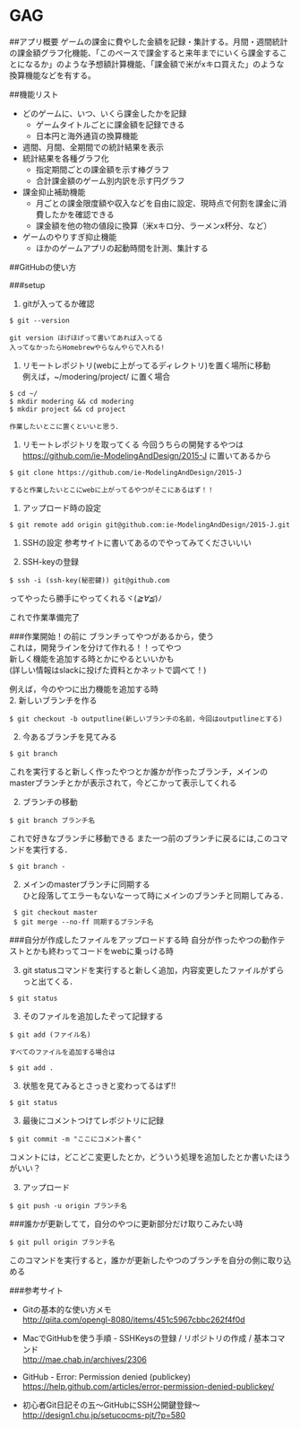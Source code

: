# GAG

##アプリ概要
ゲームの課金に費やした金額を記録・集計する。月間・週間統計の課金額グラフ化機能、「このペースで課金すると来年までにいくら課金することになるか」のような予想額計算機能、「課金額で米がxキロ買えた」のような換算機能などを有する。

##機能リスト

- どのゲームに、いつ、いくら課金したかを記録
	- ゲームタイトルごとに課金額を記録できる
	- 日本円と海外通貨の換算機能
- 週間、月間、全期間での統計結果を表示
-	統計結果を各種グラフ化
	-	指定期間ごとの課金額を示す棒グラフ
	-	合計課金額のゲーム別内訳を示す円グラフ
- 課金抑止補助機能
	- 月ごとの課金限度額や収入などを自由に設定、現時点で何割を課金に消費したかを確認できる
	- 課金額を他の物の値段に換算（米xキロ分、ラーメンx杯分、など）
- ゲームのやりすぎ抑止機能
	-	ほかのゲームアプリの起動時間を計測、集計する

##GitHubの使い方

###setup

1. gitが入ってるか確認  
```
$ git --version
```
	git version ほげほげって書いてあれば入ってる  	
	入ってなかったらHomebrewやらなんやらで入れる!  

1. リモートレポジトリ(webに上がってるディレクトリ)を置く場所に移動  
	例えば，~/modering/project/ に置く場合  
```
$ cd ~/  
$ mkdir modering && cd modering  
$ mkdir project && cd project
```
	作業したいとこに置くといいと思う．

1. リモートレポジトリを取ってくる
	今回うちらの開発するやつは  
	https://github.com/ie-ModelingAndDesign/2015-J
	に置いてあるから
```
$ git clone https://github.com/ie-ModelingAndDesign/2015-J
```
	すると作業したいとこにwebに上がってるやつがそこにあるはず！！  

1. アップロード時の設定
```
$ git remote add origin git@github.com:ie-ModelingAndDesign/2015-J.git
```

1. SSHの設定
参考サイトに書いてあるのでやってみてくださいいい

1. SSH-keyの登録  
```
$ ssh -i (ssh-key(秘密鍵)) git@github.com
```

ってやったら勝手にやってくれるヾ(*≧∀≦*)ﾉ  


これで作業準備完了 

###作業開始！の前に
ブランチってやつがあるから，使う  
これは，開発ラインを分けて作れる！！ってやつ  
新しく機能を追加する時とかにやるといいかも  
(詳しい情報はslackに投げた資料とかネットで調べて！)  
  
例えば，今のやつに出力機能を追加する時  
2. 新しいブランチを作る
```
$ git checkout -b outputline(新しいブランチの名前，今回はoutputlineとする)
```

2. 今あるブランチを見てみる  
```
$ git branch 
```

これを実行すると新しく作ったやつとか誰かが作ったブランチ，メインのmasterブランチとかが表示されて，今どこかって表示してくれる

2. ブランチの移動
```
$ git branch ブランチ名
```

これで好きなブランチに移動できる
	また一つ前のブランチに戻るには,このコマンドを実行する．  
```
$ git branch -
```

2. メインのmasterブランチに同期する  
ひと段落してエラーもないなーって時にメインのブランチと同期してみる．  
```
 $ git checkout master 
 $ git merge --no-ff 同期するブランチ名
```

###自分が作成したファイルをアップロードする時
自分が作ったやつの動作テストとかも終わってコードをwebに乗っける時  

3. git statusコマンドを実行すると新しく追加，内容変更したファイルがずらっと出てくる．  
```
$ git status
```
3. そのファイルを追加したぞって記録する
```
$ git add (ファイル名)
```
	すべてのファイルを追加する場合は  
```
$ git add .
```

3. 状態を見てみるとさっきと変わってるはず!!
```
$ git status
```
3. 最後にコメントつけてレポジトリに記録
```
$ git commit -m "ここにコメント書く"
```

コメントには，どこどこ変更したとか，どういう処理を追加したとか書いたほうがいい？

3. アップロード
```
$ git push -u origin ブランチ名
```

###誰かが更新してて，自分のやつに更新部分だけ取りこみたい時

```
$ git pull origin ブランチ名
```

このコマンドを実行すると，誰かが更新したやつのブランチを自分の側に取り込める

###参考サイト
- Gitの基本的な使い方メモ  
http://qiita.com/opengl-8080/items/451c5967cbbc262f4f0d  

- MacでGitHubを使う手順 - SSHKeysの登録 / リポジトリの作成 / 基本コマンド  
http://mae.chab.in/archives/2306  

- GitHub - Error: Permission denied (publickey)  
https://help.github.com/articles/error-permission-denied-publickey/  

- 初心者Git日記その五～GitHubにSSH公開鍵登録～  
http://design1.chu.jp/setucocms-pjt/?p=580  

